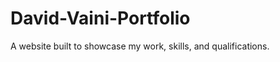 David-Vaini-Portfolio
=====================

A website built to showcase my work, skills, and qualifications.
